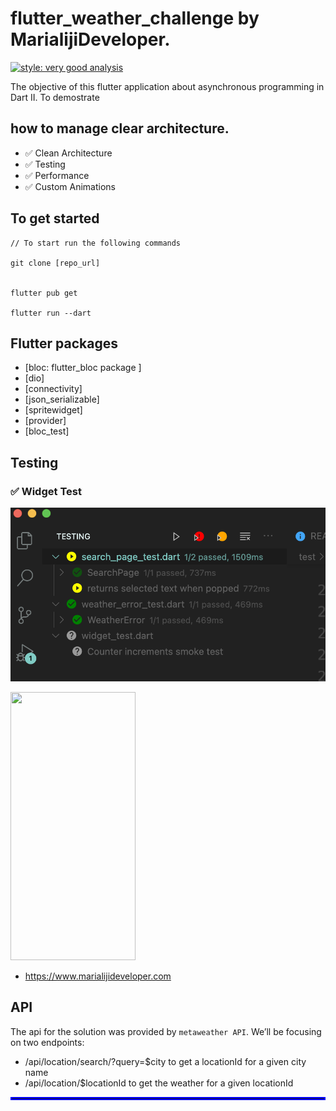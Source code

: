 # flutter_weather_challenge by MarialijiDeveloper.
[![style: very good analysis](https://img.shields.io/badge/style-very_good_analysis-B22C89.svg)](https://pub.dev/packages/very_good_analysis)

The objective of this flutter application about asynchronous programming in Dart II.
To demostrate 
## how to manage clear architecture.

- ✅  Clean Architecture
- ✅  Testing
- ✅  Performance
- ✅  Custom Animations

## To get started 
```
// To start run the following commands 

git clone [repo_url]


flutter pub get

flutter run --dart
```

## Flutter packages
 - [bloc: flutter_bloc package ] 
 - [dio]
 - [connectivity]
 - [json_serializable]
 - [spritewidget]
 - [provider]
 - [bloc_test]

## Testing
### ✅ Widget Test
![](assets/readme/widget_test.png)
  
  

<img src="assets/readme/video_gif.gif" width=200 height=429/> 


- https://www.marialijideveloper.com

## API 
The api for the solution was provided by `metaweather API`.
We’ll be focusing on two endpoints:

  -  /api/location/search/?query=$city to get a locationId for a given city name
  -  /api/location/$locationId to get the weather for a given locationId


<hr style="border:2px solid blue"> </hr>





 
